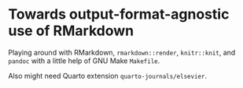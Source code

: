 # Towards output-format-agnostic use of RMarkdown

Playing around with RMarkdown, `rmarkdown::render`, `knitr::knit`, and `pandoc` with a little help of GNU Make `Makefile`.

Also might need Quarto extension `quarto-journals/elsevier`.
